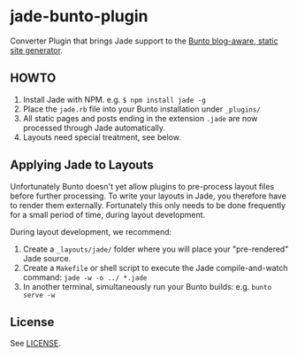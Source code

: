 jade-bunto-plugin
=================

Converter Plugin that brings Jade support to the [Bunto blog-aware, static site generator](https://bunto.github.io/).

## HOWTO

 1. Install Jade with NPM. e.g. `$ npm install jade -g`
 1. Place the `jade.rb` file into your Bunto installation under `_plugins/` 
 1. All static pages and posts ending in the extension `.jade` are now processed through Jade automatically.
 1. Layouts need special treatment, see below.

## Applying Jade to Layouts

Unfortunately Bunto doesn't yet allow plugins to pre-process layout files before further processing.  To write your layouts in Jade, you therefore have to render them externally.  Fortunately this only needs to be done frequently for a small period of time, during layout development.

During layout development, we recommend:

 1. Create a `_layouts/jade/` folder where you will place your "pre-rendered" Jade source.
 2. Create a `Makefile` or shell script to execute the Jade compile-and-watch command: `jade -w -o ../ *.jade`
 3. In another terminal, simultaneously run your Bunto builds: e.g. `bunto serve -w`

## License

See [LICENSE](https://github.com/bunto/jade-bunto-plugin/blob/master/LICENSE).

